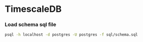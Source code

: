 # TimescaleDB


### Load schema sql file
```bash
psql -h localhost -d postgres -U postgres -f sql/schema.sql
```

